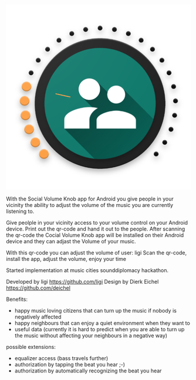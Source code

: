 ![Android app on Google Play](app/src/main/res/web_hi_res_512.png)

With the Social Volume Knob app for Android you give people in your vicinity the ability to adjust the volume of the music you are currently listening to.

Give peolple in your vicinity access to your volume control on your Android device.
Print out the qr-code and hand it out to the people. After scanning the qr-code the Cocial Volume Knob app will be installed on their Android device and they can adjast the Volume of your music.

With this qr-code you can adjust the volume of user: ligi
Scan the qr-code, install the app, adjust the volume, enjoy your time

Started implementation at music cities sounddiplomacy hackathon.

Developed by ligi https://github.com/ligi
Design by Dierk Eichel https://github.com/deichel

Benefits:

 * happy music loving citizens that can turn up the music if nobody is negatively affected
 * happy neighbours that can enjoy a quiet environment when they want to
 * useful data (currently it is hard to predict when you are able to turn up the music without affecting your neighbours in a negative way)

possible extensions:
 - equalizer access (bass travels further)
 - authorization by tapping the beat you hear ;-)
 - authorization by automatically recognizing the beat you hear
